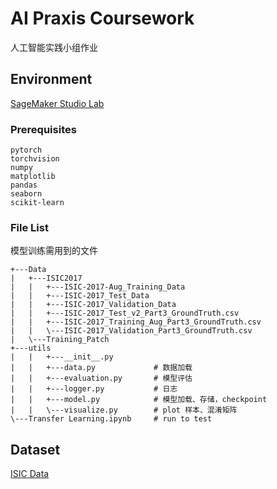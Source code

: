 # AI Praxis Coursework

人工智能实践小组作业


## Environment
[SageMaker Studio Lab](https://studiolab.sagemaker.aws/)

### Prerequisites

```
pytorch
torchvision
numpy
matplotlib
pandas
seaborn
scikit-learn
```

### File List

模型训练需用到的文件

```
+---Data
|   +---ISIC2017
|   |   +---ISIC-2017-Aug_Training_Data
|   |   +---ISIC-2017_Test_Data
|   |   +---ISIC-2017_Validation_Data
|   |   +---ISIC-2017_Test_v2_Part3_GroundTruth.csv
|   |   +---ISIC-2017_Training_Aug_Part3_GroundTruth.csv
|   |   \---ISIC-2017_Validation_Part3_GroundTruth.csv
|   \---Training_Patch
+---utils
|   |   +---__init__.py
|   |   +---data.py				# 数据加载
|   |   +---evaluation.py		# 模型评估
|   |   +---logger.py			# 日志
|   |   +---model.py			# 模型加载、存储，checkpoint
|   |   \---visualize.py		# plot 样本、混淆矩阵
\---Transfer Learning.ipynb		# run to test

```



## Dataset

[ISIC Data](https://challenge.isic-archive.com/data/)
